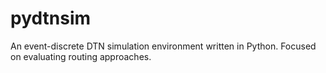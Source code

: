 # pydtnsim
An event-discrete DTN simulation environment written in Python. Focused on evaluating routing approaches.
